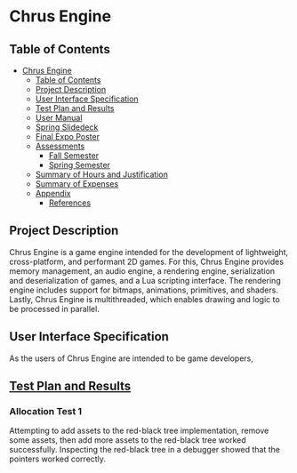 # Chrus Engine
## Table of Contents

* [Chrus Engine](#chrus-engine)
  * [Table of Contents](#table-of-contents)
  * [Project Description](#project-description)
  * [User Interface Specification](#user-interface-specification)
  * [Test Plan and Results](#test-plan-and-results)
  * [User Manual](#user-manual)
  * [Spring Slidedeck](#spring-slidedeck)
  * [Final Expo Poster](#final-expo-poster)
  * [Assessments](#assessments)
    * [Fall Semester](#fall-assessment)
    * [Spring Semester](#spring-assessment)
  * [Summary of Hours and Justification](#summary-of-hours)
  * [Summary of Expenses](#summary-of-expenses)
  * [Appendix](#appendix)
    * [References](#references)

## Project Description

Chrus Engine is a game engine intended for the development of lightweight, cross-platform, and performant 2D games. For this, Chrus Engine provides memory management, an audio engine, a rendering engine, serialization and deserialization of games, and a Lua scripting interface. The rendering engine includes support for bitmaps, animations, primitives, and shaders. Lastly, Chrus Engine is multithreaded, which enables drawing and logic to be processed in parallel.

## User Interface Specification

As the users of Chrus Engine are intended to be game developers, 

## [Test Plan and Results](./test-plan.md)

### Allocation Test 1
Attempting to add assets to the red-black tree implementation, remove some assets, then add more assets to the red-black tree worked successfully. Inspecting the red-black tree in a debugger showed that the pointers worked correctly.
